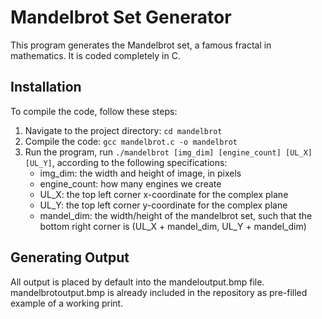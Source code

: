 # Mandelbrot Set Generator

This program generates the Mandelbrot set, a famous fractal in mathematics. It is coded completely in C.

## Installation

To compile the code, follow these steps:

1. Navigate to the project directory: `cd mandelbrot`
2. Compile the code: `gcc mandelbrot.c -o mandelbrot`
3. Run the program, run `./mandelbrot [img_dim] [engine_count] [UL_X] [UL_Y]`, according to the following specifications:
    - img_dim: the width and height of image, in pixels
    - engine_count: how many engines we create
    - UL_X: the top left corner x-coordinate for the complex plane
    - UL_Y: the top left corner y-coordinate for the complex plane
    - mandel_dim: the width/height of the mandelbrot set, such that the bottom right corner is (UL_X + mandel_dim, UL_Y + mandel_dim)

## Generating Output
All output is placed by default into the mandeloutput.bmp file.
mandelbrotoutput.bmp is already included in the repository as pre-filled example of a working print.